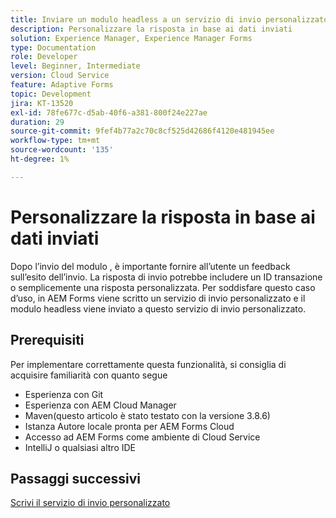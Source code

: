 ```yaml
---
title: Inviare un modulo headless a un servizio di invio personalizzato
description: Personalizzare la risposta in base ai dati inviati
solution: Experience Manager, Experience Manager Forms
type: Documentation
role: Developer
level: Beginner, Intermediate
version: Cloud Service
feature: Adaptive Forms
topic: Development
jira: KT-13520
exl-id: 78fe677c-d5ab-40f6-a381-800f24e227ae
duration: 29
source-git-commit: 9fef4b77a2c70c8cf525d42686f4120e481945ee
workflow-type: tm+mt
source-wordcount: '135'
ht-degree: 1%

---
```


# Personalizzare la risposta in base ai dati inviati

Dopo l’invio del modulo , è importante fornire all’utente un feedback sull’esito dell’invio. La risposta di invio potrebbe includere un ID transazione o semplicemente una risposta personalizzata. Per soddisfare questo caso d’uso, in AEM Forms viene scritto un servizio di invio personalizzato e il modulo headless viene inviato a questo servizio di invio personalizzato.

## Prerequisiti

Per implementare correttamente questa funzionalità, si consiglia di acquisire familiarità con quanto segue

* Esperienza con Git
* Esperienza con AEM Cloud Manager
* Maven(questo articolo è stato testato con la versione 3.8.6)
* Istanza Autore locale pronta per AEM Forms Cloud
* Accesso ad AEM Forms come ambiente di Cloud Service
* IntelliJ o qualsiasi altro IDE


## Passaggi successivi

[Scrivi il servizio di invio personalizzato](./custom-submit-service.md)
